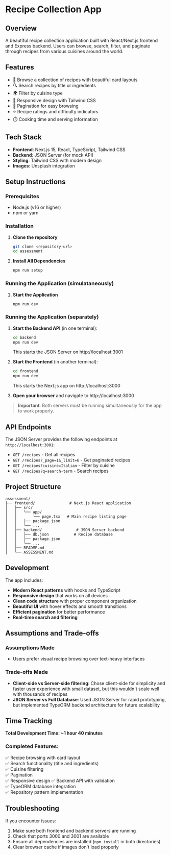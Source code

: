 # Recipe Collection App

## Overview

A beautiful recipe collection application built with React/Next.js frontend and Express backend. Users can browse, search, filter, and paginate through recipes from various cuisines around the world.

## Features

- 🍳 Browse a collection of recipes with beautiful card layouts
- 🔍 Search recipes by title or ingredients
- 🌍 Filter by cuisine type
- 📱 Responsive design with Tailwind CSS
- 📄 Pagination for easy browsing
- ⭐ Recipe ratings and difficulty indicators
- ⏱️ Cooking time and serving information

## Tech Stack

- **Frontend**: Next.js 15, React, TypeScript, Tailwind CSS
- **Backend**: JSON Server (for mock API)
- **Styling**: Tailwind CSS with modern design
- **Images**: Unsplash integration

## Setup Instructions

### Prerequisites

- Node.js (v16 or higher)
- npm or yarn

### Installation

1. **Clone the repository**

   ```bash
   git clone <repository-url>
   cd assessment
   ```

2. **Install All Dependencies**

   ```bash
   npm run setup
   ```

### Running the Application (simulataneously)

1. **Start the Application**

   ```bash
   npm run dev
   ```

### Running the Application (separately)

1. **Start the Backend API** (in one terminal):

   ```bash
   cd backend
   npm run dev
   ```

   This starts the JSON Server on http://localhost:3001

2. **Start the Frontend** (in another terminal):

   ```bash
   cd frontend
   npm run dev
   ```

   This starts the Next.js app on http://localhost:3000

3. **Open your browser** and navigate to http://localhost:3000

> **Important**: Both servers must be running simultaneously for the app to work properly.

## API Endpoints

The JSON Server provides the following endpoints at `http://localhost:3001`:

- `GET /recipes` - Get all recipes
- `GET /recipes?_page=1&_limit=6` - Get paginated recipes
- `GET /recipes?cuisine=Italian` - Filter by cuisine
- `GET /recipes?q=search-term` - Search recipes

## Project Structure

```
assessment/
├── frontend/               # Next.js React application
│   ├── src/
│   │   └── app/
│   │       └── page.tsx   # Main recipe listing page
│   │   ├── package.json
│   │   └── ...
│   ├── backend/               # JSON Server backend
│   │   ├── db.json           # Recipe database
│   │   ├── package.json
│   │   └── ...
│   ├── README.md
│   └── ASSESSMENT.md
```

## Development

The app includes:

- **Modern React patterns** with hooks and TypeScript
- **Responsive design** that works on all devices
- **Clean code structure** with proper component organization
- **Beautiful UI** with hover effects and smooth transitions
- **Efficient pagination** for better performance
- **Real-time search and filtering**

## Assumptions and Trade-offs

### Assumptions Made
- Users prefer visual recipe browsing over text-heavy interfaces

### Trade-offs Made
- **Client-side vs Server-side filtering**: Chose client-side for simplicity and faster user experience with small dataset, but this wouldn't scale well with thousands of recipes
- **JSON Server vs Full Database**: Used JSON Server for rapid prototyping, but implemented TypeORM backend architecture for future scalability


## Time Tracking

**Total Development Time: ~1 hour 40 minutes**


### Completed Features:
✅ Recipe browsing with card layout  
✅ Search functionality (title and ingredients)  
✅ Cuisine filtering  
✅ Pagination  
✅ Responsive design
✅ Backend API with validation  
✅ TypeORM database integration  
✅ Repository pattern implementation  

## Troubleshooting

If you encounter issues:

1. Make sure both frontend and backend servers are running
2. Check that ports 3000 and 3001 are available
3. Ensure all dependencies are installed (`npm install` in both directories)
4. Clear browser cache if images don't load properly
